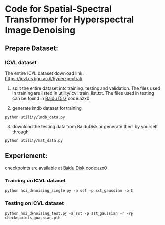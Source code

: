 # Code for Spatial-Spectral Transformer for Hyperspectral Image Denoising


## Prepare Dataset:
### ICVL dataset
The entire ICVL dataset download link: https://icvl.cs.bgu.ac.il/hyperspectral/

1. split the entire dataset into training, testing and validation. The files used in training are listed in utility/icvl_train_list.txt. The files used in testing can be found in [Baidu Disk](https://pan.baidu.com/s/1GqjTFCtNJkkqG4ENyNUFhQ?pwd=azx0) code:azx0


2. generate lmdb dataset for training

```
python utility/lmdb_data.py
```

3. download the testing data from BaiduDisk or generate them by yourself through

```
python utility/mat_data.py
```

## Experiement:

checkpoints are available at [Baidu Disk](https://pan.baidu.com/s/1GqjTFCtNJkkqG4ENyNUFhQ?pwd=azx0) code:azx0
### Training on ICVL dataset
```
python hsi_denoising_single.py -a sst -p sst_gaussian -b 8
```
### Testing on ICVL dataset
```
python hsi_denoising_test.py -a sst -p sst_gaussian -r -rp checkepoints_guassian.pth 
```